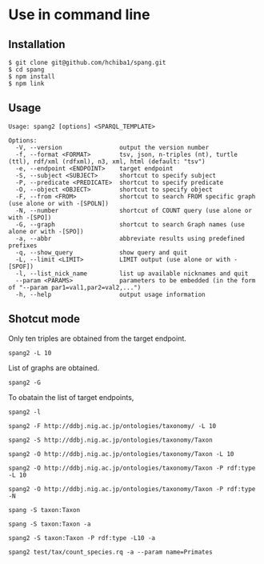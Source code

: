# Use in command line

## Installation
    $ git clone git@github.com/hchiba1/spang.git
    $ cd spang
    $ npm install
    $ npm link

## Usage
    Usage: spang2 [options] <SPARQL_TEMPLATE>
    
    Options:
      -V, --version                output the version number
      -f, --format <FORMAT>        tsv, json, n-triples (nt), turtle (ttl), rdf/xml (rdfxml), n3, xml, html (default: "tsv")
      -e, --endpoint <ENDPOINT>    target endpoint
      -S, --subject <SUBJECT>      shortcut to specify subject
      -P, --predicate <PREDICATE>  shortcut to specify predicate
      -O, --object <OBJECT>        shortcut to specify object
      -F, --from <FROM>            shortcut to search FROM specific graph (use alone or with -[SPOLN])
      -N, --number                 shortcut of COUNT query (use alone or with -[SPO])
      -G, --graph                  shortcut to search Graph names (use alone or with -[SPO])
      -a, --abbr                   abbreviate results using predefined prefixes
      -q, --show_query             show query and quit
      -L, --limit <LIMIT>          LIMIT output (use alone or with -[SPOF])
      -l, --list_nick_name         list up available nicknames and quit
      --param <PARAMS>             parameters to be embedded (in the form of "--param par1=val1,par2=val2,...")
      -h, --help                   output usage information

## Shotcut mode
Only ten triples are obtained from the target endpoint.
```
spang2 -L 10
```
List of graphs are obtained.
```
spang2 -G
```
To obatain the list of target endpoints,
```
spang2 -l
```

```
spang2 -F http://ddbj.nig.ac.jp/ontologies/taxonomy/ -L 10
```

```
spang2 -S http://ddbj.nig.ac.jp/ontologies/taxonomy/Taxon
```

```
spang2 -O http://ddbj.nig.ac.jp/ontologies/taxonomy/Taxon -L 10
```

```
spang2 -O http://ddbj.nig.ac.jp/ontologies/taxonomy/Taxon -P rdf:type -L 10
```


```
spang2 -O http://ddbj.nig.ac.jp/ontologies/taxonomy/Taxon -P rdf:type -N
```


```
spang -S taxon:Taxon
```


```
spang -S taxon:Taxon -a
```

```
spang2 -S taxon:Taxon -P rdf:type -L10 -a
```

```
spang2 test/tax/count_species.rq -a --param name=Primates
```
